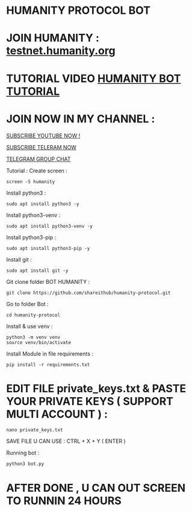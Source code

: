 # HUMANITY PROTOCOL BOT

# JOIN HUMANITY : [testnet.humanity.org](testnet.humanity.org/login?ref=shareithub)

# TUTORIAL VIDEO [HUMANITY BOT TUTORIAL](https://youtu.be/LdLYZ5fNHks)

# JOIN NOW IN MY CHANNEL :

[SUBSCRIBE YOUTUBE NOW !](https://www.youtube.com/@SHAREITHUB_COM)

[SUBSCRIBE TELERAM NOW](https://t.me/SHAREITHUB_COM)

[TELEGRAM GROUP CHAT](https://t.me/DISS_SHAREITHUB)

Tutorial :
Create screen :
```
screen -S humanity
```

Install python3 :
```
sudo apt install python3 -y
```

Install python3-venv :
```
sudo apt install python3-venv -y
```

Install python3-pip :
```
sudo apt install python3-pip -y
```

Install git :
```
sudo apt install git -y
```

Git clone folder BOT HUMANITY :
```
git clone https://github.com/shareithub/humanity-protocol.git
```

Go to folder Bot :
```
cd humanity-protocol
```

Install & use venv :
```
python3 -m venv venv
source venv/bin/activate
```

Install Module in file requirements :
```
pip install -r requirements.txt
```

# EDIT FILE private_keys.txt & PASTE YOUR PRIVATE KEYS ( SUPPORT MULTI ACCOUNT ) :
```
nano private_keys.txt
```

SAVE FILE U CAN USE : CTRL + X + Y ( ENTER )

Running bot :
```
python3 bot.py
```

# AFTER DONE , U CAN OUT SCREEN TO RUNNIN 24 HOURS





